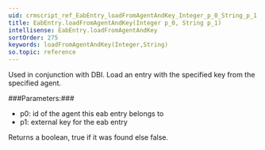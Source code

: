 ```yaml
---
uid: crmscript_ref_EabEntry_loadFromAgentAndKey_Integer_p_0_String_p_1
title: EabEntry.loadFromAgentAndKey(Integer p_0, String p_1)
intellisense: EabEntry.loadFromAgentAndKey
sortOrder: 275
keywords: loadFromAgentAndKey(Integer,String)
so.topic: reference
---
```


Used in conjunction with DBI. Load an entry with the specified key from the specified agent.



###Parameters:###


 - p0: id of the agent this eab entry belongs to
 - p1: external key for the eab entry


Returns a boolean, true if it was found else false.


